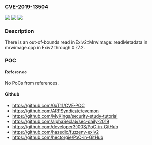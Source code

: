 ### [CVE-2019-13504](https://cve.mitre.org/cgi-bin/cvename.cgi?name=CVE-2019-13504)
![](https://img.shields.io/static/v1?label=Product&message=n%2Fa&color=blue)
![](https://img.shields.io/static/v1?label=Version&message=n%2Fa&color=blue)
![](https://img.shields.io/static/v1?label=Vulnerability&message=n%2Fa&color=brighgreen)

### Description

There is an out-of-bounds read in Exiv2::MrwImage::readMetadata in mrwimage.cpp in Exiv2 through 0.27.2.

### POC

#### Reference
No PoCs from references.

#### Github
- https://github.com/0xT11/CVE-POC
- https://github.com/ARPSyndicate/cvemon
- https://github.com/MyKings/security-study-tutorial
- https://github.com/alphaSeclab/sec-daily-2019
- https://github.com/developer3000S/PoC-in-GitHub
- https://github.com/hazedic/fuzzenv-exiv2
- https://github.com/hectorgie/PoC-in-GitHub


